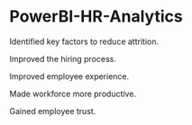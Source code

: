# PowerBI-HR-Analytics

Identified key factors to reduce attrition.

Improved the hiring process.

Improved employee experience.

Made workforce more productive.

Gained employee trust.
